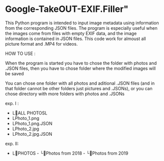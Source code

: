 # Google-TakeOUT-EXIF.Filler" 
This Python program is intended to input image metadata using information from the corresponding JSON files.
The program is especially useful when the images come from files with empty EXIF data, and the image information is contained in JSON files.
This code work for almoust all picture format and .MP4 for videos.

HOW TO USE :
 
When the program is started you have to chose the folder with photos and .JSON files, then you have to chose folder where the modified images will be saved

You can chose one folder with all photos and aditional .JSON files (and in that folder cannot be other folders just pictures and .JSONs), 
or you can chose directory with more folders with photos and .JSONs 

exp. I : 
- L📁ALL PHOTOSL
- LPhoto_1.png
- LPhoto_1.png.JSON
- LPhoto_2.jpg
- LPhoto_2.jpg.JSON

exp. II: 
- L📁PHOTOS
          - └📁Photos from 2018
          - └📁Photos from 2019

  
